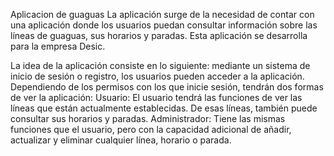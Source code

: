 Aplicacion de guaguas
La aplicación surge de la necesidad de contar con una aplicación donde los usuarios puedan consultar información sobre las líneas de guaguas, sus horarios y paradas.
Esta aplicación se desarrolla para la empresa Desic.

La idea de la aplicación consiste en lo siguiente: mediante un sistema de inicio de sesión o registro, los usuarios pueden acceder a la aplicación. Dependiendo de los permisos con los que inicie sesión, tendrán dos formas de ver la aplicación:
Usuario:
El usuario tendrá las funciones de ver las líneas que están actualmente establecidas. De esas líneas, también puede consultar sus horarios y paradas.
Administrador:
Tiene las mismas funciones que el usuario, pero con la capacidad adicional de añadir, actualizar y eliminar cualquier línea, horario o parada.

